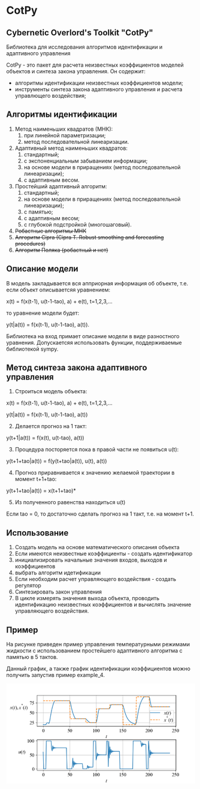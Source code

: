 # CotPy
## Cybernetic Overlord's Toolkit "CotPy"
Библиотека для исследования алгоритмов идентификации и адаптивного управления

CotPy - это пакет для расчета неизвестных коэффициентов моделей объектов и синтеза закона управления. 
Он содержит:
 - алгоритмы идентификации неизвестных коэффициентов модели;
 - инструменты синтеза закона адаптивного управления и расчета управлющего воздействия;

## Алгоритмы идентификации

1) Метод наименьших квадратов (МНК):
    1) при линейной параметризации;
    2) метод последовательной линеаризации.
2) Адаптивный метод наименьших квадратов:
    1) стандартный;
    2) с экспоненциальным забыванием информации;
    3) на основе модели в приращениях (метод последовательной линеаризации);
    4) с адаптивным весом.
3) Простейший адаптивный алгоритм:
    1) стандартный;
    2) на основе модели в приращениях (метод последовательной линеаризации);
    3) с памятью;
    4) с адаптивным весом;
    5) с глубокой подстройкой (многошаговый).
4) ~~Робастные алгоритмы МНК~~
5) ~~Алгоритм Cipra (Cipra T. Robust smoothing and forecasting procedures)~~
6) ~~Алгоритм Поляка (робастный и нет)~~

## Описание модели

В модель закладывается вся апприорная информация об объекте, т.е. если объект описываетсяя уравнением:

x(t) = f(x(t-1), u(t-1-tao), a) + e(t), t=1,2,3,...

то уравнение модели будет:

y(t|a(t)) = f(x(t-1), u(t-1-tao), a(t)).

Библиотека на вход примает описание модели в виде разностного уравнения. 
Допускаетсяя использовать функции, поддерживаемые библиотекой sympy.

## Метод синтеза закона адаптивного управления

1) Строиться модель объекта:

x(t) = f(x(t-1), u(t-1-tao), a) + e(t), t=1,2,3,...

y(t|a(t)) = f(x(t-1), u(t-1-tao), a(t))

2) Делается прогноз на 1 такт:

y(t+1|a(t)) = f(x(t), u(t-tao), a(t))

3) Процедура посторяется пока в правой части не появиться u(t):

y(t+1+tao|a(t)) = f(y(t+tao|a(t)), u(t), a(t))

4) Прогноз приравнивается к значению желаемой траектории в момент t+1+tao:

y(t+1+tao|a(t)) = x(t+1+tao)*

5) Из полученного равенства находиться u(t)

Если tao = 0, то достаточно сделать прогноз на 1 такт, т.е. на момент t+1.

## Использование

1) Создать модель на основе математического описания объекта
2) Если имеются неизвестные коэффициенты - создать идентификатор
3) инициализировать начальные значения входов, выходов и коэффициентов
4) выбрать алгоритм идетификации
5) Если необходим расчет управляющего воздействия - создать регулятор
6) Синтезировать закон управления
7) В цикле измерять значения выхода объекта, проводить идентификацию 
неизвестных коэффициентов и вычислять значение управляющего воздействия.

## Пример

На рисунке приведен пример управления температурными режимами жидкости 
с использованием простейшего адаптивного алгоритма с памятью в 5 тактов.

Данный график, а также график идентификации коэффициентов можно получить 
запустив пример example_4.

![Пример управления температурными режимами жидкости](https://github.com/redb0/cotpy/blob/master/examples/png/example4_smp_with_memory.png)
